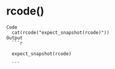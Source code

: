# rcode()

    Code
      cat(rcode("expect_snapshot(rcode)"))
    Output
      ```r
      
      expect_snapshot(rcode)
      
      ```

